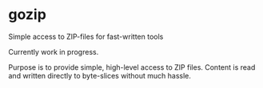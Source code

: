 # gozip
Simple access to ZIP-files for fast-written tools

Currently work in progress.

Purpose is to provide simple, high-level access to ZIP files. Content is read and written directly to byte-slices without much hassle.
